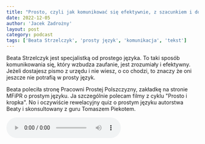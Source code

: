 ```yaml
---
title: "Prosto, czyli jak komunikować się efektywnie, z szacunkiem i dostępnie"
date: 2022-12-05
author: 'Jacek Zadrożny'
layout: post
category: podcast
tags: ['Beata Strzelczyk', 'prosty język', 'komunikacja', 'tekst']
---
```

Beata Strzelczyk jest specjalistką od prostego języka. To taki sposób komunikowania się, który wzbudza zaufanie, jest zrozumiały i efektywny. Jeżeli dostajesz pismo z urzędu i nie wiesz, o co chodzi, to znaczy że oni jeszcze nie potrafią w prosty język.

Beata poleciła stronę Pracowni Prostej Polszczyzny, zakładkę na stronie MFiPR o prostym języku. Ja szczególnie polecam filmy z cyklu "Prosto i kropka". No i oczywiście rewelacyjny quiz o prostym języku autorstwa Beaty i skonsultowany z guru Tomaszem Piekotem.

<audio controls>
<source src="https://spotifyanchor-web.app.link/e/up22YHaKrwb">
</audio>
    